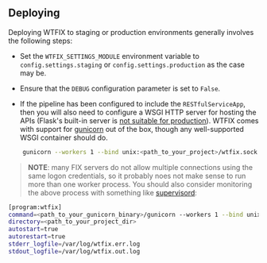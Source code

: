 ## Deploying

Deploying WTFIX to staging or production environments generally involves the following steps:

- Set the ``WTFIX_SETTINGS_MODULE`` environment variable to ``config.settings.staging`` or ``config.settings.production``
as the case may be.

- Ensure that the ``DEBUG`` configuration parameter is set to ``False``. 

- If the pipeline has been configured to include the ``RESTfulServiceApp``, then you will also need to configure a
WSGI HTTP server for hosting the APIs (Flask's built-in server is [not suitable for production](http://flask.pocoo.org/docs/deploying/)).
WTFIX comes with support for [gunicorn](https://gunicorn.org) out of the box, though any well-supported WSGI container
should do.

```bash
    gunicorn --workers 1 --bind unix:<path_to_your_project>/wtfix.sock 'config.wsgi:get_wsgi_application(session_name="default")'
```

> **NOTE**: many FIX servers do not allow multiple connections using the same logon credentials, so it probably noes not
make sense to run more than one worker process. You should also consider monitoring the above process with something
like [supervisord](http://supervisord.org):

```bash
[program:wtfix]
command=<path_to_your_gunicorn_binary>/gunicorn --workers 1 --bind unix:<path to your project>/wtfix.sock 'config.wsgi:get_wsgi_application(session_name="default")'
directory=<path_to_your_project_dir>
autostart=true
autorestart=true
stderr_logfile=/var/log/wtfix.err.log
stdout_logfile=/var/log/wtfix.out.log
```